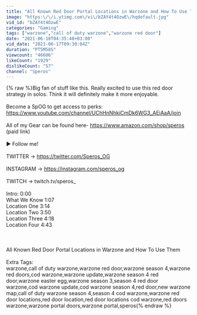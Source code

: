 ```yaml
---
title: "All Known Red Door Portal Locations in Warzone and How To Use Them"
image: "https:\/\/i.ytimg.com\/vi\/bZAY4t4OzwE\/hqdefault.jpg"
vid_id: "bZAY4t4OzwE"
categories: "Gaming"
tags: ["warzone","call of duty warzone","warzone red door"]
date: "2021-06-18T04:35:48+03:00"
vid_date: "2021-06-17T09:30:04Z"
duration: "PT5M58S"
viewcount: "46606"
likeCount: "1929"
dislikeCount: "57"
channel: "Speros"
---
```

{% raw %}Big fan of stuff like this. Really excited to use this red door strategy in solos. Think it will definitely make it more enjoyable. <br /><br />Become a SpOG to get access to perks:<br /><a rel="nofollow" target="blank" href="https://www.youtube.com/channel/UChHnNhkiCmDk6WG3_AEiAaA/join">https://www.youtube.com/channel/UChHnNhkiCmDk6WG3_AEiAaA/join</a><br /><br />All of my Gear can be found here- <a rel="nofollow" target="blank" href="https://www.amazon.com/shop/speros">https://www.amazon.com/shop/speros</a>  (paid link)<br /><br />► Follow me!<br /><br />TWITTER → <a rel="nofollow" target="blank" href="https://twitter.com/Speros_OG">https://twitter.com/Speros_OG</a><br /><br />INSTAGRAM → <a rel="nofollow" target="blank" href="https://instagram.com/speros_og">https://instagram.com/speros_og</a><br /><br />TWITCH → twitch.tv/speros_<br /><br />Intro: 0:00<br />What We Know 1:07<br />Location One 3:14<br />Location Two 3:50<br />Location Three 4:18<br />Location Four 4:43<br /><br /><br /><br />All Known Red Door Portal Locations in Warzone and How To Use Them<br /><br />Extra Tags: <br />warzone,call of duty warzone,warzone red door,warzone season 4,warzone red doors,cod warzone,warzone update,warzone season 4 red door,warzone easter egg,warzone season 3,season 4 red door warzone,cod warzone update,cod warzone season 4,red door,new warzone map,call of duty warzone season 4,season 4 cod warzone,warzone red door locations,red door location,red door locations cod warzone,red doors warzone,warzone portal doors,warzone portal,speros{% endraw %}
